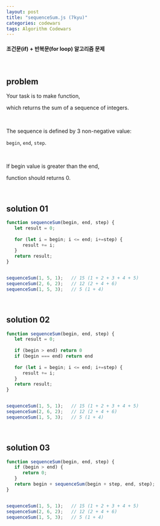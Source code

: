```yaml
---
layout: post
title: "sequenceSum.js (7kyu)"
categories: codewars
tags: Algorithm Codewars
---
```


#### 조건문(if) + 반복문(for loop) 알고리즘 문제

<br>

## problem

Your task is to make function,

which returns the sum of a sequence of integers.

<br>

The sequence is defined by 3 non-negative value:

`begin`, `end`, `step`.

<br>

If begin value is greater than the end,

function should returns 0.

<br>

## solution 01

```javascript
function sequenceSum(begin, end, step) {
   let result = 0;
   
   for (let i = begin; i <= end; i+=step) {
      result += i;
   }
   return result;
}


sequenceSum(1, 5, 1);	// 15 (1 + 2 + 3 + 4 + 5)
sequenceSum(2, 6, 2);	// 12 (2 + 4 + 6)
sequenceSum(1, 5, 3);	// 5 (1 + 4)
```

<br>

## solution 02

```javascript
function sequenceSum(begin, end, step) {
   let result = 0;
   
   if (begin > end) return 0
   if (begin === end) return end
   
   for (let i = begin; i <= end; i+=step) {
      result += i;
   }
   return result;
}


sequenceSum(1, 5, 1);	// 15 (1 + 2 + 3 + 4 + 5)
sequenceSum(2, 6, 2);	// 12 (2 + 4 + 6)
sequenceSum(1, 5, 3);	// 5 (1 + 4)
```

<br>

## solution 03

```javascript
function sequenceSum(begin, end, step) {
   if (begin > end) {
      return 0;
   }
   return begin + sequenceSum(begin + step, end, step);
}


sequenceSum(1, 5, 1);	// 15 (1 + 2 + 3 + 4 + 5)
sequenceSum(2, 6, 2);	// 12 (2 + 4 + 6)
sequenceSum(1, 5, 3);	// 5 (1 + 4)
```


